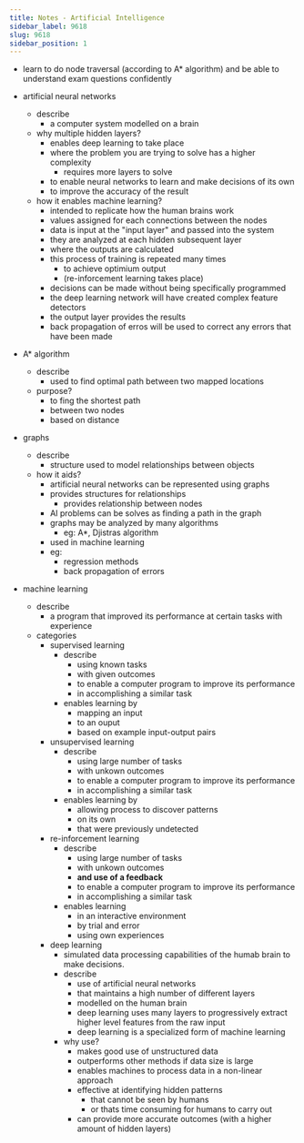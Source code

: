 ```yaml
---
title: Notes - Artificial Intelligence
sidebar_label: 9618
slug: 9618
sidebar_position: 1
---
```

- learn to do node traversal (according to A* algorithm) and be able to understand exam questions confidently

- artificial neural networks
    - describe
        - a computer system modelled on a brain
    - why multiple hidden layers?
        - enables deep learning to take place
        - where the problem you are trying to solve has a higher complexity
            - requires more layers to solve
        - to enable neural networks to learn and make decisions of its own
        - to improve the accuracy of the result
    - how it enables machine learning?
        - intended to replicate how the human brains work
        - values assigned for each connections between the nodes
        - data is input at the "input layer" and passed into the system
        - they are analyzed at each hidden subsequent layer 
        - where the outputs are calculated
        - this process of training is repeated many times
            - to achieve optimium output
            - (re-inforcement learning takes place)
        - decisions can be made without being specifically programmed
        - the deep learning network will have created complex feature detectors
        - the output layer provides the results
        - back propagation of erros will be used to correct any errors that have been made
- A* algorithm
    - describe
        - used to find optimal path between two mapped locations
    - purpose?
        - to fing the shortest path
        - between two nodes
        - based on distance
- graphs
    - describe
        - structure used to model relationships between objects
    - how it aids?
        - artificial neural networks can be represented using graphs
        -  provides structures for relationships
            - provides relationship between nodes
        - AI problems can be solves as finding a path in the graph
        - graphs may be analyzed by many algorithms
            - eg: A*, Djistras algorithm
        - used in machine learning
        - eg: 
            - regression methods
            - back propagation of errors

- machine learning
    - describe
        - a program that improved its performance at certain tasks with experience
    - categories
        - supervised learning
            - describe
                - using known tasks
                - with given outcomes
                - to enable a computer program to improve its performance
                - in accomplishing a similar task
            - enables learning by 
                - mapping an input
                - to an ouput
                - based on example input-output pairs
        - unsupervised learning
            - describe
                - using large number of tasks
                - with unkown outcomes
                - to enable a computer program to improve its performance
                - in accomplishing a similar task
            - enables learning by 
                - allowing process to discover patterns
                - on its own
                - that were previously undetected
        - re-inforcement learning
            - describe
                - using large number of tasks
                - with unkown outcomes
                - **and use of a feedback**
                - to enable a computer program to improve its performance
                - in accomplishing a similar task
            - enables learning 
                - in an interactive environment
                - by trial and error
                - using own experiences
        - deep learning
            - simulated data processing capabilities of the humab brain to make decisions.
            - describe
                - use of artificial neural networks
                - that maintains a high number of different  layers
                - modelled on the human brain
                - deep learning uses many layers to progressively extract higher level features from the raw input
                - deep learning is a specialized form of machine learning
            - why use?
                - makes good use of unstructured data
                - outperforms other methods if data size is large
                - enables machines to process data in a non-linear approach
                - effective at identifying hidden patterns
                    - that cannot be seen by humans 
                    - or thats time consuming for humans to carry out
                - can provide more accurate outcomes (with a higher amount of hidden layers)
